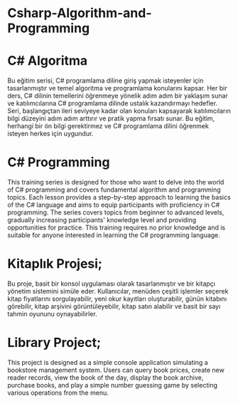 # Csharp-Algorithm-and-Programming

# C# Algoritma
Bu eğitim serisi, C# programlama diline giriş yapmak isteyenler için tasarlanmıştır ve temel algoritma ve programlama konularını kapsar. Her bir ders, C# dilinin temellerini öğrenmeye yönelik adım adım bir yaklaşım sunar ve katılımcılarına C# programlama dilinde ustalık kazandırmayı hedefler. Seri, başlangıçtan ileri seviyeye kadar olan konuları kapsayarak katılımcıların bilgi düzeyini adım adım arttırır ve pratik yapma fırsatı sunar. Bu eğitim, herhangi bir ön bilgi gerektirmez ve C# programlama dilini öğrenmek isteyen herkes için uygundur.

# C# Programming
This training series is designed for those who want to delve into the world of C# programming and covers fundamental algorithm and programming topics. Each lesson provides a step-by-step approach to learning the basics of the C# language and aims to equip participants with proficiency in C# programming. The series covers topics from beginner to advanced levels, gradually increasing participants' knowledge level and providing opportunities for practice. This training requires no prior knowledge and is suitable for anyone interested in learning the C# programming language.


# Kitaplık Projesi;
Bu proje, basit bir konsol uygulaması olarak tasarlanmıştır ve bir kitapçı yönetim sistemini simüle eder. Kullanıcılar, menüden çeşitli işlemler seçerek kitap fiyatlarını sorgulayabilir, yeni okur kayıtları oluşturabilir, günün kitabını görebilir, kitap arşivini görüntüleyebilir, kitap satın alabilir ve basit bir sayı tahmin oyununu oynayabilirler.

# Library Project;
This project is designed as a simple console application simulating a bookstore management system. Users can query book prices, create new reader records, view the book of the day, display the book archive, purchase books, and play a simple number guessing game by selecting various operations from the menu.
